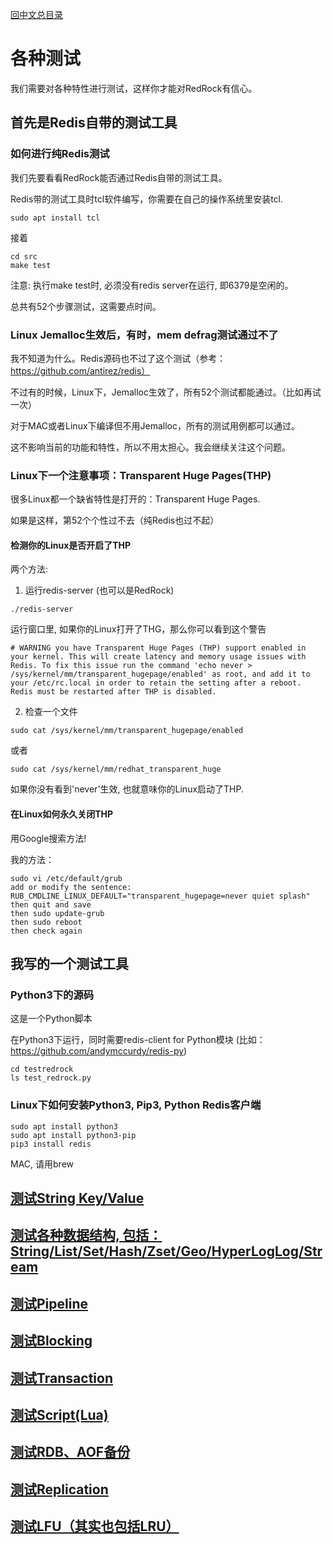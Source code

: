 [回中文总目录](menu_cn.md)

# 各种测试

我们需要对各种特性进行测试，这样你才能对RedRock有信心。

## 首先是Redis自带的测试工具

### 如何进行纯Redis测试

我们先要看看RedRock能否通过Redis自带的测试工具。

Redis带的测试工具时tcl软件编写，你需要在自己的操作系统里安装tcl.
```
sudo apt install tcl
```
接着
```
cd src
make test
```
注意: 执行make test时, 必须没有redis server在运行, 即6379是空闲的。

总共有52个步骤测试，这需要点时间。

### Linux Jemalloc生效后，有时，mem defrag测试通过不了

我不知道为什么。Redis源码也不过了这个测试（参考：https://github.com/antirez/redis）

不过有的时候，Linux下，Jemalloc生效了，所有52个测试都能通过。（比如再试一次）

对于MAC或者Linux下编译但不用Jemalloc，所有的测试用例都可以通过。

这不影响当前的功能和特性，所以不用太担心。我会继续关注这个问题。

### Linux下一个注意事项：Transparent Huge Pages(THP)

很多Linux都一个缺省特性是打开的：Transparent Huge Pages.

如果是这样，第52个个性过不去（纯Redis也过不起）

#### 检测你的Linux是否开启了THP 

两个方法:

1. 运行redis-server (也可以是RedRock)
```
./redis-server
```
运行窗口里, 如果你的Linux打开了THG，那么你可以看到这个警告
```
# WARNING you have Transparent Huge Pages (THP) support enabled in your kernel. This will create latency and memory usage issues with Redis. To fix this issue run the command 'echo never > /sys/kernel/mm/transparent_hugepage/enabled' as root, and add it to your /etc/rc.local in order to retain the setting after a reboot. Redis must be restarted after THP is disabled.
```

2. 检查一个文件
```
sudo cat /sys/kernel/mm/transparent_hugepage/enabled
```
或者
```
sudo cat /sys/kernel/mm/redhat_transparent_huge
```
如果你没有看到'never'生效, 也就意味你的Linux启动了THP.

#### 在Linux如何永久关闭THP

用Google搜索方法!

我的方法：

```
sudo vi /etc/default/grub
add or modify the sentence:
RUB_CMDLINE_LINUX_DEFAULT="transparent_hugepage=never quiet splash"
then quit and save
then sudo update-grub
then sudo reboot
then check again 
```

## 我写的一个测试工具
### Python3下的源码
这是一个Python脚本 

在Python3下运行，同时需要redis-client for Python模块 (比如：https://github.com/andymccurdy/redis-py)
```
cd testredrock
ls test_redrock.py
```
### Linux下如何安装Python3, Pip3, Python Redis客户端
```
sudo apt install python3
sudo apt install python3-pip
pip3 install redis
```
MAC, 请用brew

## [测试String Key/Value](test_cn_kv.md)

## [测试各种数据结构, 包括：String/List/Set/Hash/Zset/Geo/HyperLogLog/Stream](test_cn_alltypes.md)

## [测试Pipeline](test_cn_pipeline.md)

## [测试Blocking](test_cn_block.md)

## [测试Transaction](test_cn_transaction.md)

## [测试Script(Lua)](test_cn_lua.md)

## [测试RDB、AOF备份](test_cn_backup.md)

## [测试Replication](test_cn_replication.md)

## [测试LFU（其实也包括LRU）](test_cn_lfu.md)



